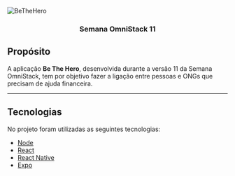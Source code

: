![BeTheHero](https://raw.githubusercontent.com/rocketseat-education/semana-omnistack-11/master/.github/bethehero.png)

<h3 align="center">Semana OmniStack 11</h3>


## Propósito

A aplicação **Be The Hero**, desenvolvida durante a versão 11 da Semana OmniStack, tem por objetivo fazer a ligação entre pessoas e ONGs que precisam de ajuda financeira.

---
## Tecnologias

No projeto foram utilizadas as seguintes tecnologias:

 -   [Node](https://nodejs.org)
 -   [React](https://reactjs.org)
 -   [React Native](https://facebook.github.io/react-native)
 -   [Expo](https://expo.io)
